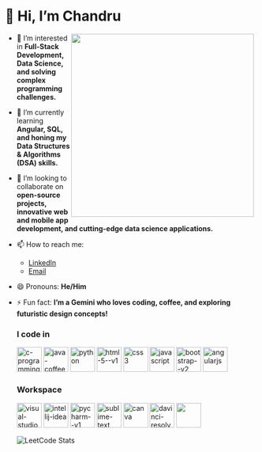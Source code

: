 # 👋 Hi, I’m Chandru

<img align="right" width="370" heigth="290" src="https://github.com/user-attachments/assets/d63cc342-e81e-4012-aff5-d2d9058498e2">

- 👀 I’m interested in **Full-Stack Development, Data Science, and solving complex programming challenges.**
- 🌱 I’m currently learning **Angular, SQL, and honing my Data Structures & Algorithms (DSA) skills.**
- 💞️ I’m looking to collaborate on **open-source projects, innovative web and mobile app development, and cutting-edge data science applications.**
- 📫 How to reach me:
  - [LinkedIn](https://www.linkedin.com/in/chandru4/)
  - [Email](mailto:chandru.cxx@gmail.com.com)
- 😄 Pronouns: **He/Him**
- ⚡ Fun fact: **I’m a Gemini who loves coding, coffee, and exploring futuristic design concepts!**

  ### I code in
  <img width="50" height="50" src="https://img.icons8.com/color/48/c-programming.png" alt="c-programming"/>
  <img height="50" width="50" src="https://img.icons8.com/color/48/java-coffee-cup-logo--v1.png" alt="java-coffee-cup-logo--v1">
  <img width="50" height="50" src="https://img.icons8.com/fluency/48/python.png" alt="python"/>
  <img width="50" height="50" src="https://img.icons8.com/color/48/html-5--v1.png" alt="html-5--v1"/>
  <img width="50" height="50" src="https://img.icons8.com/color/48/css3.png" alt="css3"/>
  <img width="50" height="50" src="https://img.icons8.com/fluency/48/javascript.png" alt="javascript"/>
  <img width="50" height="50" src="https://img.icons8.com/color/48/bootstrap--v2.png" alt="bootstrap--v2"/>
  <img width="50" height="50" src="https://img.icons8.com/color/48/angularjs.png" alt="angularjs"/>

  ### Workspace
  <img width="50" height="50" src="https://img.icons8.com/color/48/visual-studio-code-2019.png" alt="visual-studio-code-2019"/>
  <img width="50" height="50" src="https://img.icons8.com/color/48/intellij-idea.png" alt="intellij-idea"/>
  <img width="50" height="50" src="https://img.icons8.com/color/48/pycharm--v1.png" alt="pycharm--v1"/>
  <img width="50" height="50" src="https://img.icons8.com/fluency/48/sublime-text.png" alt="sublime-text"/>
  <img width="50" height="50" src="https://img.icons8.com/fluency/48/canva.png" alt="canva"/>
  <img width="50" height="50" src="https://img.icons8.com/color/48/davinci-resolve.png" alt="davinci-resolve"/>
  <img height="50" src="https://img.shields.io/badge/Netlify-00C7B7?style=for-the-badge&logo=netlify&logoColor=white">
  
  ![LeetCode Stats](https://leetcard.jacoblin.cool/Chan04?theme=dark&font=Martel%20Sans)
<!---
Chandru136/Chandru136 is a ✨ special ✨ repository because its `README.md` (this file) appears on your GitHub profile.
You can click the Preview link to take a look at your changes.
--->
